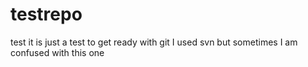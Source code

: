 # testrepo
test
it is just a test to get ready with git
I used svn but sometimes I am confused with this one
